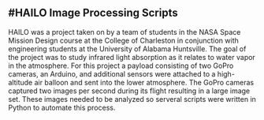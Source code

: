 #HAILO Image Processing Scripts
---
HAILO was a project taken on by a team of students in the NASA Space Mission Design course at the College of Charleston in conjunction with engineering students at the University of Alabama Huntsville. The goal of the project was to study infrared light absorption as it relates to water vapor in the atmosphere. For this project a payload consisting of two GoPro cameras, an Arduino, and additional sensors were attached to a high-altitude air balloon and sent into the lower atmosphere. The GoPro cameras captured two images per second during its flight resulting in a large image set. These images needed to be analyzed so serveral scripts were written in Python to automate this process.